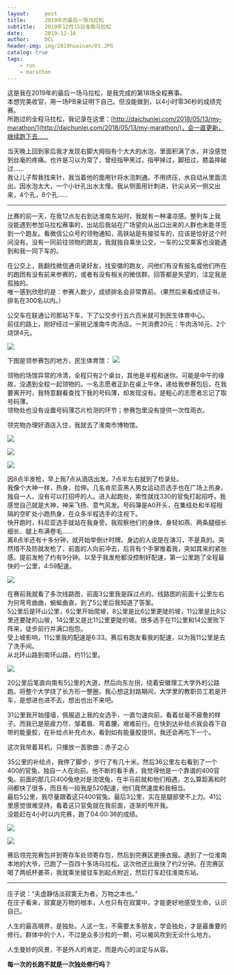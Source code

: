 ```yaml
---
layout:     post
title:      2019年的最后一场马拉松
subtitle:   2019年12月15日淮南马拉松
date:       2019-12-16
author:     DCL
header-img: img/2019huainan/01.JPG
catalog: true
tags:
    - run
    - marathon
---
```

这是我在2019年的最后一场马拉松，是我完成的第18场全程赛事。  
本想完美收官，用一场PB来证明下自己。但没能做到，以4小时零36秒的成绩完赛。  
所跑过的全程马拉松，我记录在这里：[http://daichunlei.com/2018/05/13/my-marathon/](http://daichunlei.com/2018/05/13/my-marathon/)，会一直更新，继续跑下去……   

当天晚上回到家后我才发现右脚大拇指有个大大的水泡，里面积满了水，并没感觉到丝毫的疼痛。也许是习以为常了，曾经指甲黑过，指甲掉过，脚扭过，膝盖摔破过……  
我让儿子帮我找来针，我当着他的面用针将水泡刺通。不用挤压，水自动从里面流出。因水泡太大，一个小针孔出水太慢。我从侧面用针刺进，针尖从另一侧又出来，4个孔，6个孔……  

----------

比赛的前一天，在我12点左右到达淮南东站时，我就有一种凄凉感。整列车上我没能遇到参加马拉松赛事的，出站后我站在广场望向从出口出来的人群也未能寻觅到一个跑友。看微信公众号的领物通知，高铁站是有接驳车的，应该是恰好这个时间没有。没有一同前往领物的跑友，我就独自乘坐公交，一车的公交乘客也没能遇到和我一同下车的。  

在公交上，我翻找微信通讯录好友，找安徽的跑友，问他们有没有报名或他们所在的跑团有没有前来参赛的，或者有没有相关的微信群。回答都是失望的，注定我是孤独的。  
唯一感到欣慰的是：参赛人数少，成绩排名会非常靠前。（果然后来看成绩证书，排名在300名以内。）  

公交车在联通公司那站下车，下了公交步行五六百米就可到民生体育中心。  
前往的路上，刚好经过一家桃记淮南牛肉汤店。一共消费20元：牛肉汤16元、2个烧饼4元。

![](http://daichunlei.com/img/2019huainan/1.JPG)

下图是领参赛包的地方，民生体育馆：
![](http://daichunlei.com/img/2019huainan/2.JPG)

领物的场馆异常的冷清，全程只有2个桌台，其他是半程和迷你。可能是中午的缘故，没遇到全程一起领物的。一名志愿者正趴在桌上午休，递给我参赛包后，在我要离开时，我特意翻看查找下我的号码薄，却发现没有。是粗心的志愿者忘记了取号码薄。   
领物处也没有设置号码薄芯片检测的环节；参赛包里没有提供一次性雨衣。

领完物办理好酒店入住，我就去了淮南市博物馆。

![](http://daichunlei.com/img/2019huainan/3.JPG)

![](http://daichunlei.com/img/2019huainan/4.JPG)

![](http://daichunlei.com/img/2019huainan/5.JPG)

因8点半发枪，早上我7点从酒店出发。7点半左右就到了检录处。   
我像个大神一样，热身，拉伸。几名肯尼亚黑人男女运动员选手也在广场上热身。   
独自一人，没有可以打招呼的人。进入起跑处，索性就找330的官兔打起招呼。我感觉自己就是大神，神采飞扬、意气风发。号码簿是A0开头，在集结处和半程相隔的空旷处小跑热身，在众多半程选手的注视下。  
快开跑时，科尼亚选手就站在我身旁。我观察他们的身体，身轻如燕、两条腿细长细长、腿上布满卷毛……  
离8点半还有十多分钟，就开始举倒计时牌。身边的人说是在演习，不是真的。突然措不及防就发枪了，前面的人向前冲去，后背有个手掌推着我，突如其来的紧张感。提前发枪了约有9分钟。以至于我发枪都没控制好配速，第一公里跑了全程最快的一公里，4:59配速。

![](http://daichunlei.com/img/2019huainan/01.JPG)

在赛前我就看了多次线路图，前面3公里我是踩过点的。线路图的前面十公里左右为何弯弯曲曲，蜿蜒曲直，到了5公里后我知道了答案。  
5公里后是环山公里，6公里开始爬坡，8公里是比6公里更陡的坡，11公里是比8公里还要陡的山坡，14公里又是比11公里更陡的坡。很多选手在11公里和14公里败下阵来，徒步前行并满口抱怨。   
受上坡影响，11公里我的配速是6:33。赛后有跑友看我的配速，以为我11公里是去了洗手间。  
从北环山路到南环山路，约11公里。

![](http://daichunlei.com/img/2019huainan/6.JPG)

20公里后笔直向南有5公里的大道，然后向东左拐，绕着安徽理工大学外的公路跑。将整个大学绕了长方形一整圈，我心想这封路期间，大学里的教职员工若是开车，是想进也进不去，想出也出不来吧。  

31公里我开始撞墙，佩服追上我的女选手，一直匀速向前，看着丝毫不疲惫的样子。而我已是筋疲力尽，邹着眉、弯着腰，艰难前行。在快到达补给点我会吞下自带的能量胶，在补给点补充点水，看到如有能量胶提供，我还会再吃下一个。  

这次我带着耳机，只播放一首歌曲：赤子之心

35公里的补给点，我停了脚步，步行了有几十米。然后36公里左右看到了一个400的官兔，独自一人在向前。他不断的看手表，我觉得他是一个靠谱的400官兔。前面的那几只400兔绝对是流氓兔，在半马前就和他们相遇，怎么算距离和时间都快了很多，而且有一段我是520配速，他们竟然速度和我相当。  
最后5公里，我尽量跟着这只400官兔。最后3公里，实在是腿部使不上力。41公里感觉很难坚持，看着这只官兔就在我前面，逐渐的甩开我。  
没能赶在4小时以内完赛，跑了04:00:36的成绩。

![](http://daichunlei.com/img/2019huainan/7.JPG)

![](http://daichunlei.com/img/2019huainan/8.JPG)

赛后领完完赛包并到寄存车处领寄存包，然后到完赛区更换衣服。遇到了一位淮南本地的大爷，已跑了一百四十多场马拉松，这次他还比我快了约2分钟。在完赛区喝了两纸杯姜茶，我就乘坐接驳车到起点附近，然后打车赶往淮南东站。


----------

庄子说：“夫虚静恬淡寂寞无为者，万物之本也。”   
在庄子看来，寂寞是万物的根本，人也只有在寂寞中，才能更好地感受生命，认识自己。  

人生的最高境界，是独处。人这一生，不需要太多朋友，学会独处，才是最重要的修行。群体中的个人，不过是众多沙粒的一颗，可以被风吹到无论什么地方。  

人生曼妙的风景，不是外人的肯定，而是内心的淡定与从容。

**每一次的长跑不就是一次独处修行吗？**